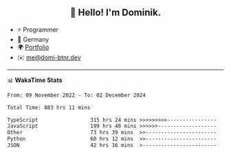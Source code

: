 <h2 align="center">👋 Hello! I'm Dominik.</h2>

- ⚡ Programmer
- 📍 Germany
- 🌍 [Portfolio](https://domi-btnr.dev)
- ✉️ [me@domi-btnr.dev](mailto://me@domi-btnr.dev)

---
📊 **WakaTime Stats**
<!--START_SECTION:waka-->

```txt
From: 09 November 2022 - To: 02 December 2024

Total Time: 883 hrs 11 mins

TypeScript                 315 hrs 24 mins >>>>>>>>>----------------   35.71 %
JavaScript                 199 hrs 48 mins >>>>>>-------------------   22.62 %
Other                      73 hrs 39 mins  >>-----------------------   08.34 %
Python                     60 hrs 12 mins  >>-----------------------   06.82 %
JSON                       42 hrs 16 mins  >------------------------   04.79 %
```

<!--END_SECTION:waka-->
